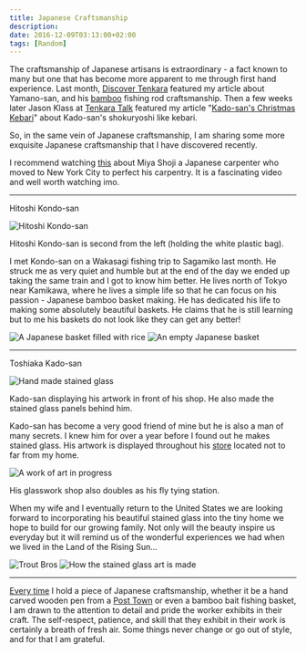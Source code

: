```yaml
---
title: Japanese Craftsmanship
description:
date: 2016-12-09T03:13:00+02:00
tags: [Random]
---
```

<div class=“text-lg m-2”>
<p class="mb-2">The craftsmanship of Japanese artisans is extraordinary - a fact known to many but one that has become more apparent to me through first hand experience. Last month, <a href="https://www.discovertenkara.co.uk" target="_blank" rel="noopener noreferrer" class="text-red-500 hover:bg-red-500 hover:text-white"
>Discover Tenkara</a> featured my article about Yamano-san, and his <a href="https://www.discovertenkara.co.uk/blog/blog-31.html" target="_blank" rel="noopener noreferrer" class="text-red-500 hover:bg-red-500 hover:text-white"
>bamboo</a> fishing rod craftsmanship. Then a few weeks later Jason Klass at <a href="https://tenkaratalk.com" target="_blank" rel="noopener noreferrer" class="text-red-500 hover:bg-red-500 hover:text-white"
>Tenkara Talk</a> featured my article "<a href="https://tenkaratalk.com/2016/11/guest-post-kado-sans-christmas-kebari/" target="_blank" rel="noopener noreferrer" class="text-red-500 hover:bg-red-500 hover:text-white"
>Kado-san's Christmas Kebari</a>" about Kado-san's shokuryoshi like kebari.</p>

<p class="mt-2 mb-2">So, in the same vein of Japanese craftsmanship, I am sharing some more exquisite Japanese craftsmanship that I have discovered recently.</p>

<p class="mt-2 mb-2">I recommend watching <a href="https://youtu.be/rMtSc2MJLcw" target="_blank" rel="noopener noreferrer" class="text-red-500 hover:bg-red-500 hover:text-white"
>this</a> about Miya Shoji a Japanese carpenter who moved to New York City to perfect his carpentry. It is a fascinating video and well worth watching imo.</p>

<hr />

<p class="font-bold text-xl text-red-500 text-center">Hitoshi Kondo-san</p>

<div class="w-8/12 mx-auto">
<img class="rounded-lg shadow-lg" src="https://fallfish-tenkara-images.s3-us-west-1.amazonaws.com/FfT+-+Japanese+Craftsmanship/HItoshi+Kondo-bamboo+craft+artisan-wakasagi.JPG" alt="Hitoshi Kondo-san" />
<p class="italic text-center">Hitoshi Kondo-san is second from the left (holding the white plastic bag).</p>
</div>

<p class="mt-2 mb-2">I met Kondo-san on a Wakasagi fishing trip to Sagamiko last month. He struck me as very quiet and humble but at the end of the day we ended up taking the same train and I got to know him better. He lives north of Tokyo near Kamikawa, where he lives a simple life so that he can focus on his passion - Japanese bamboo basket making. He has dedicated his life to making some absolutely beautiful baskets. He claims that he is still learning but to me his baskets do not look like they can get any better!</p>

<img class="w-8/12 rounded-lg shadow-lg mx-auto" src="https://fallfish-tenkara-images.s3-us-west-1.amazonaws.com/FfT+-+Japanese+Craftsmanship/HItoshi+Kondo-bamboo+craft+artisan.JPG" alt="A Japanese basket filled with rice" />

<img class="w-8/12 rounded-lg shadow-lg mx-auto" src="https://fallfish-tenkara-images.s3-us-west-1.amazonaws.com/FfT+-+Japanese+Craftsmanship/HItoshi+Kondo-bamboo+baskets.JPG" alt="An empty Japanese basket" />


<hr />

<p class="font-bold text-xl text-red-500 text-center">Toshiaka Kado-san</p>

<div class="w-8/12 mx-auto">
<img class="rounded-lg shadow-lg" src="https://fallfish-tenkara-images.s3-us-west-1.amazonaws.com/FfT+-+Japanese+Craftsmanship/Kadosan-stained+glass-craftmanship-artisan.jpg" alt="Hand made stained glass" />
<p class="italic text-center">Kado-san displaying his artwork in front of his shop. He also made the stained glass panels behind him.</p>
</div>

<p class="mt-2 mb-2">Kado-san has become a very good friend of mine but he is also a man of many secrets. I knew him for over a year before I found out he makes stained glass. His artwork is displayed throughout his <a href="https://www.fallfishtenkara.com/kadoya-outdoor-shop/" target="_blank" rel="noopener noreferrer" class="text-red-500 hover:bg-red-500 hover:text-white"
>store</a> located not to far from my home.</p>

<div class="w-8/12 mx-auto">
<img class="rounded-lg shadow-lg" src="https://fallfish-tenkara-images.s3-us-west-1.amazonaws.com/FfT+-+Japanese+Craftsmanship/Kadosan-stained+glass-craftmanship-almost+finished.jpg" alt="A work of art in progress" />
<p class="italic text-center">His glasswork shop also doubles as his fly tying station.</p>
</div>

<p class="mt-2 mb-2">When my wife and I eventually return to the United States we are looking forward to incorporating his beautiful stained glass into the tiny home we hope to build for our growing family. Not only will the beauty inspire us everyday but it will remind us of the wonderful experiences we had when we lived in the Land of the Rising Sun...</p>

<img class="w-8/12 rounded-lg shadow-lg mx-auto" src="https://fallfish-tenkara-images.s3-us-west-1.amazonaws.com/FfT+-+Japanese+Craftsmanship/Kadosan-stained+glass-craftmanship-trout+bros.jpg" alt="Trout Bros" />

<img class="w-8/12 rounded-lg shadow-lg mx-auto" src="https://fallfish-tenkara-images.s3-us-west-1.amazonaws.com/FfT+-+Japanese+Craftsmanship/Kadosan-stained+glass-craftmanship-work+in+progress.jpg" alt="How the stained glass art is made" />

<hr />

<p class="mt-2 mb-2"><a href="https://www.fallfishtenkara.com/herabuna/" target="_blank" rel="noopener noreferrer" class="text-red-500 hover:bg-red-500 hover:text-white"
>Every time</a> I hold a piece of Japanese craftsmanship, whether it be a hand carved wooden pen from a <a href="https://taiken.co/single/tsumago-magome-post-towns-in-nagano" target="_blank" rel="noopener noreferrer" class="text-red-500 hover:bg-red-500 hover:text-white"
>Post Town</a> or even a bamboo bait fishing basket, I am drawn to the attention to detail and pride the worker exhibits in their craft. The self-respect, patience, and skill that they exhibit in their work is certainly a breath of fresh air. Some things never change or go out of style, and for that I am grateful.</p>

<img class="w-8/12 rounded-lg shadow-lg mx-auto" src="https://fallfish-tenkara-images.s3-us-west-1.amazonaws.com/FfT+-+Japanese+Craftsmanship/Kadosan-stained+glass-craftmanship.jpg" alt="" />
</div>